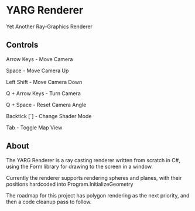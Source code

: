 # YARG Renderer

Yet Another Ray-Graphics Renderer

## Controls

Arrow Keys - Move Camera

Space - Move Camera Up

Left Shift - Move Camera Down

Q + Arrow Keys - Turn Camera

Q + Space - Reset Camera Angle

Backtick [`] - Change Shader Mode

Tab - Toggle Map View

## About

The YARG Renderer is a ray casting renderer written from scratch in C#, using the Form library for drawing to the screen in a window.

Currently the renderer supports rendering spheres and planes, with their positions hardcoded into Program.InitializeGeometry

The roadmap for this project has polygon rendering as the next priority, and then a code cleanup pass to follow.